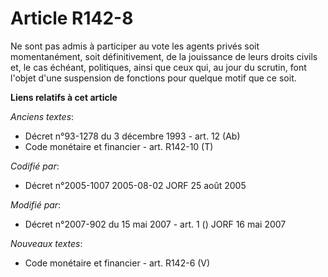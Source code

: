 # Article R142-8

Ne sont pas admis à participer au vote les agents privés soit momentanément, soit définitivement, de la jouissance de leurs
droits civils et, le cas échéant, politiques, ainsi que ceux qui, au jour du scrutin, font l'objet d'une suspension de
fonctions pour quelque motif que ce soit.

**Liens relatifs à cet article**

_Anciens textes_:

  - Décret n°93-1278 du 3 décembre 1993 - art. 12 (Ab)
  - Code monétaire et financier - art. R142-10 (T)

_Codifié par_:

  - Décret n°2005-1007 2005-08-02 JORF 25 août 2005

_Modifié par_:

  - Décret n°2007-902 du 15 mai 2007 - art. 1 () JORF 16 mai 2007

_Nouveaux textes_:

  - Code monétaire et financier - art. R142-6 (V)
